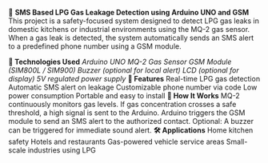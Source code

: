 🔔 **SMS Based LPG Gas Leakage Detection using Arduino UNO and GSM**
This project is a safety-focused system designed to detect LPG gas leaks in domestic kitchens or industrial environments using the MQ-2 gas sensor. When a gas leak is detected, the system automatically sends an SMS alert to a predefined phone number using a GSM module.

**🔧 Technologies Used**
_Arduino UNO
MQ-2 Gas Sensor
GSM Module (SIM800L / SIM900)
Buzzer (optional for local alert)
LCD (optional for display)
5V regulated power supply_
**🚀 Features**
Real-time LPG gas detection
Automatic SMS alert on leakage
Customizable phone number via code
Low power consumption
Portable and easy to install
**📲 How It Works**
MQ-2 continuously monitors gas levels.
If gas concentration crosses a safe threshold, a high signal is sent to the Arduino.
Arduino triggers the GSM module to send an SMS alert to the authorized contact.
Optional: A buzzer can be triggered for immediate sound alert.
**🛠️ Applications**
Home kitchen safety
Hotels and restaurants
Gas-powered vehicle service areas
Small-scale industries using LPG
